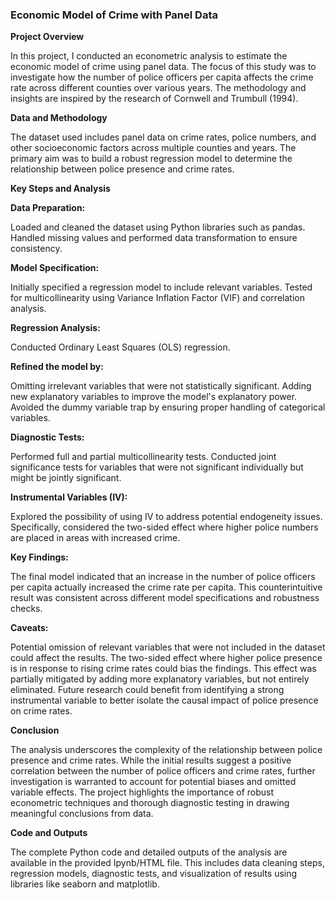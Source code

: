 ### **Economic Model of Crime with Panel Data**

**Project Overview**

In this project, I conducted an econometric analysis to estimate the economic model of crime using panel data. The focus of this study was to investigate how the number of police officers per capita affects the crime rate across different counties over various years. The methodology and insights are inspired by the research of Cornwell and Trumbull (1994).

**Data and Methodology**

The dataset used includes panel data on crime rates, police numbers, and other socioeconomic factors across multiple counties and years. The primary aim was to build a robust regression model to determine the relationship between police presence and crime rates.

**Key Steps and Analysis**

**Data Preparation:**

Loaded and cleaned the dataset using Python libraries such as pandas.
Handled missing values and performed data transformation to ensure consistency.

**Model Specification:**

Initially specified a regression model to include relevant variables.
Tested for multicollinearity using Variance Inflation Factor (VIF) and correlation analysis.

**Regression Analysis:**

Conducted Ordinary Least Squares (OLS) regression.

**Refined the model by:**

Omitting irrelevant variables that were not statistically significant.
Adding new explanatory variables to improve the model's explanatory power.
Avoided the dummy variable trap by ensuring proper handling of categorical variables.

**Diagnostic Tests:**

Performed full and partial multicollinearity tests.
Conducted joint significance tests for variables that were not significant individually but might be jointly significant.

**Instrumental Variables (IV):**

Explored the possibility of using IV to address potential endogeneity issues. Specifically, considered the two-sided effect where higher police numbers are placed in areas with increased crime.

**Key Findings:**

The final model indicated that an increase in the number of police officers per capita actually increased the crime rate per capita.
This counterintuitive result was consistent across different model specifications and robustness checks.

**Caveats:**

Potential omission of relevant variables that were not included in the dataset could affect the results.
The two-sided effect where higher police presence is in response to rising crime rates could bias the findings. This effect was partially mitigated by adding more explanatory variables, but not entirely eliminated.
Future research could benefit from identifying a strong instrumental variable to better isolate the causal impact of police presence on crime rates.

**Conclusion**

The analysis underscores the complexity of the relationship between police presence and crime rates. While the initial results suggest a positive correlation between the number of police officers and crime rates, further investigation is warranted to account for potential biases and omitted variable effects. The project highlights the importance of robust econometric techniques and thorough diagnostic testing in drawing meaningful conclusions from data.

**Code and Outputs**

The complete Python code and detailed outputs of the analysis are available in the provided Ipynb/HTML file. This includes data cleaning steps, regression models, diagnostic tests, and visualization of results using libraries like seaborn and matplotlib.
